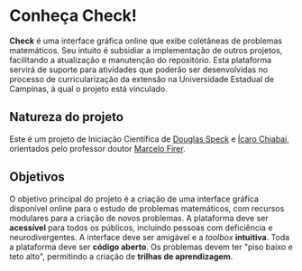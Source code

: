 # Conheça Check!
**Check** é uma interface gráfica online que exibe coletâneas de problemas matemáticos. Seu intuito é subsidiar a implementação de outros projetos, facilitando a atualização e manutenção do repositório. Esta plataforma servirá de suporte para atividades que poderão ser desenvolvidas no processo de curricularização da extensão na Universidade Estadual de Campinas, à qual o projeto está vinculado.

## Natureza do projeto
Este é um projeto de Iniciação Científica de [Douglas Speck](https://github.com/douglasspeck) e [Ícaro Chiabai](https://github.com/), orientados pelo professor doutor [Marcelo Firer](https://www.ime.unicamp.br/~mfirer/).

## Objetivos
O objetivo principal do projeto é a criação de uma interface gráfica disponível online para o estudo de problemas matemáticos, com recursos modulares para a criação de novos problemas.
A plataforma deve ser **acessível** para todos os públicos, incluindo pessoas com deficiência e neurodivergentes.
A interface deve ser amigável e a _toolbox_ **intuitiva**.
Toda a plataforma deve ser **código aberto**.
Os problemas devem ter "piso baixo e teto alto", permitindo a criação de **trilhas de aprendizagem**.